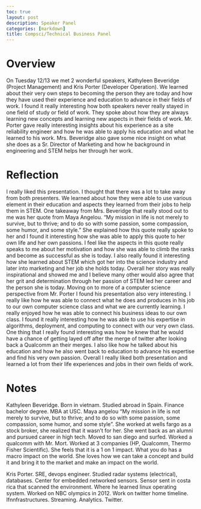```yaml
---
toc: true
layout: post
description: Speaker Panel
categories: [markdown]
title: Compsci/Technical Business Panel
---
```


# Overview
On Tuesday 12/13 we met 2 wonderful speakers, Kathyleen Beveridge (Project Management) and Kris Porter (Developer Operation). We learned about their very own steps to becoming the person they are today and how they have used their experience and education to advance in their fields of work. I found it really interesting how both speakers never really stayed in one field of study or field of work. They spoke about how they are always learning new concepts and learning new aspects in their fields of work. Mr. Porter gave really interesting insights about his experience as a site reliability engineer and how he was able to apply his education and what he learned to his work. Mrs. Beveridge also gave some nice insight on what she does as a Sr. Director of Marketing and how he background in engineering and STEM helps her through her work.

# Reflection
I really liked this presentation. I thought that there was a lot to take away from both presenters. We learned about how they were able to use various element in their education and aspects they learned from their jobs to help them in STEM. One takeaway from Mrs. Beveridge that really stood out to me was her quote from Maya Angelou. “My mission in life is not merely to survive, but to thrive; and to do so with some passion, some compassion, some humor, and some style.” She explained how this quote really spoke to her and I found it interesting how she was able to apply this quote to her own life and her own passions. I feel like the aspects in this quote really speaks to me about her motivation and how she was able to climb the ranks and become as successful as she is today. I also really found it interesting how she learned about STEM which got her into the science industry and later into marketing and her job she holds today. Overall her story was really inspirational and showed me and I believe many other would also agree that her grit and determination through her passion of STEM led her career and the person she is today. Moving on to more of a computer science perspective from Mr. Porter I found his presentation also very interesting. I really like how he was able to connect what he does and produces in his job to our own computer science class and what we are currently learning. I really enjoyed how he was able to connect his business ideas to our own class. I found it really interesting how he was able to use his expertise in algorithms, deployment, and computing to connect with our very own class. One thing that I really found interesting was how he knew that he would have a chance of getting layed off after the merge of twitter after looking back a Qualcomm an their merges. I also like how he talked about his education and how he also went back to education to advance his expertise and find his very own passion. Overall I really liked both presentation and learned a lot from their life experiences and jobs in their own fields of work.

# Notes
Kathyleen Beveridge.
Born in vietnam.
Studied abroad in Spain.
Finance bachelor degree.
MBA at USC.
Maya angelou “My mission in life is not merely to survive, but to thrive; and to do so with some passion, some compassion, some humor, and some style”.
She worked at wells fargo as a stock broker, she realized that it wasn’t for her.
She went back as an alumni and pursued career in high tech.
Moved to san diego and surfed.
Worked a qualcomm with Mr. Mort.
Worked at 3 companies (HP, Qualcomm, Thermo Fisher Scientific).
She feels that it is a 1 on 1 impact.
What you do has a macro impact on the world.
She loves how we can take a concept and build it and bring it to the market and make an impact on the world.

Kris Porter.
SRE, devops engineer.
Studied radar systems (electrical), databases.
Center for embedded networked sensors.
Sensor sent in costa rica that scanned the environment.
	Where he learned linux operating system.
Worked on NBC olympics in 2012.
Work on twitter home timeline.
Ifnnfrastructures.
Streaming.
Analytics.
Twitter.
